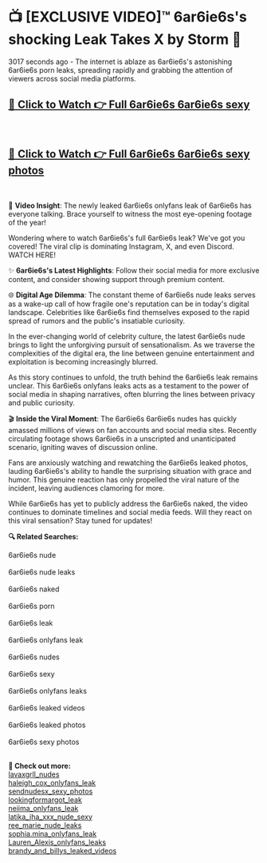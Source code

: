 # 📺 [EXCLUSIVE VIDEO]™ 6ar6ie6s's shocking Leak Takes X by Storm 🚀

3017 seconds ago - The internet is ablaze as 6ar6ie6s's astonishing 6ar6ie6s porn leaks, spreading rapidly and grabbing the attention of viewers across social media platforms.

<h2><a href="github-6l9.pages.dev/link1">🔗 Click to Watch 👉 Full 6ar6ie6s 6ar6ie6s sexy</a></h2><br>
<h2><a href="github-6l9.pages.dev/link2">🔗 Click to Watch 👉 Full 6ar6ie6s 6ar6ie6s sexy photos</a></h2><br>

🎥 **Video Insight**: The newly leaked 6ar6ie6s onlyfans leak of 6ar6ie6s has everyone talking. Brace yourself to witness the most eye-opening footage of the year!

Wondering where to watch 6ar6ie6s's full 6ar6ie6s leak? We've got you covered! The viral clip is dominating Instagram, X, and even Discord. WATCH HERE!

✨ **6ar6ie6s's Latest Highlights**: Follow their social media for more exclusive content, and consider showing support through premium content.

🌐 **Digital Age Dilemma**: The constant theme of 6ar6ie6s nude leaks serves as a wake-up call of how fragile one's reputation can be in today's digital landscape. Celebrities like 6ar6ie6s find themselves exposed to the rapid spread of rumors and the public's insatiable curiosity.

In the ever-changing world of celebrity culture, the latest 6ar6ie6s nude brings to light the unforgiving pursuit of sensationalism. As we traverse the complexities of the digital era, the line between genuine entertainment and exploitation is becoming increasingly blurred.

As this story continues to unfold, the truth behind the 6ar6ie6s leak remains unclear. This 6ar6ie6s onlyfans leaks acts as a testament to the power of social media in shaping narratives, often blurring the lines between privacy and public curiosity.

🎬 **Inside the Viral Moment**: The 6ar6ie6s 6ar6ie6s nudes has quickly amassed millions of views on fan accounts and social media sites. Recently circulating footage shows 6ar6ie6s in a unscripted and unanticipated scenario, igniting waves of discussion online.

Fans are anxiously watching and rewatching the 6ar6ie6s leaked photos, lauding 6ar6ie6s's ability to handle the surprising situation with grace and humor. This genuine reaction has only propelled the viral nature of the incident, leaving audiences clamoring for more.

While 6ar6ie6s has yet to publicly address the 6ar6ie6s naked, the video continues to dominate timelines and social media feeds. Will they react on this viral sensation? Stay tuned for updates!

<strong>🔍 Related Searches:</strong>

6ar6ie6s nude
<br><br>
6ar6ie6s nude leaks
<br><br>
6ar6ie6s naked
<br><br>
6ar6ie6s porn
<br><br>
6ar6ie6s leak
<br><br>
6ar6ie6s onlyfans leak
<br><br>
6ar6ie6s nudes
<br><br>
6ar6ie6s sexy
<br><br>
6ar6ie6s onlyfans leaks
<br><br>
6ar6ie6s leaked videos
<br><br>
6ar6ie6s leaked photos
<br><br>
6ar6ie6s sexy photos
<br><br>



<strong>🔗 Check out more:</strong><br>
<a href="./WATCH_NOW_lavaxgrll_Exclusive_Leak_lavaxgrll_nudes_ON_X.md">lavaxgrll_nudes</a><br>
<a href="./haleigh_cox_Scandal_haleigh_cox_onlyfans_leak_FULL_VIDEO_ON_X.md">haleigh_cox_onlyfans_leak</a><br>
<a href="./WATCH_NOW_sendnudesx_Exclusive_Leak_sendnudesx_sexy_photos_ON_X.md">sendnudesx_sexy_photos</a><br>
<a href="./Viral_lookingformargot_lookingformargot_leak_FULL_CLIP_ON_X.md">lookingformargot_leak</a><br>
<a href="./neiima_Scandal_neiima_onlyfans_leak_FULL_VIDEO_ON_X.md">neiima_onlyfans_leak</a><br>
<a href="./WATCH_NOW_latika_jha_xxx_nude_Exclusive_Leak_latika_jha_xxx_nude_sexy_ON_X.md">latika_jha_xxx_nude_sexy</a><br>
<a href="./Leaked_ree_marie_Video_ree_marie_nude_leaks_Uncovered_ON_X.md">ree_marie_nude_leaks</a><br>
<a href="./WATCH_NOW_sophiamina_Exclusive_Leak_sophiamina_onlyfans_leak_ON_X.md">sophia.mina_onlyfans_leak</a><br>
<a href="./Viral_Lauren_Alexis_Lauren_Alexis_onlyfans_leaks_FULL_CLIP_ON_X.md">Lauren_Alexis_onlyfans_leaks</a><br>
<a href="./FULL_VIDEO_brandy_and_billys_Viral_Leaked_Originals_ON_Social_Media_brandy_and_billys_leaked_videos.md">brandy_and_billys_leaked_videos</a><br>
